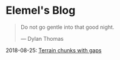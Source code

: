 # Elemel's Blog

> Do not go gentle into that good night.
>
> &mdash; Dylan Thomas

2018-08-25: [Terrain chunks with gaps](2018/08/25)
